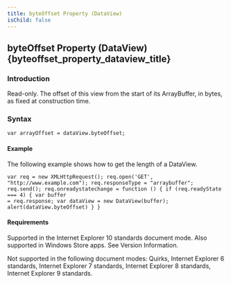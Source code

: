 ```yaml
---
title: byteOffset Property (DataView)
isChild: false
---
```


## byteOffset Property (DataView) {byteoffset_property_dataview_title}

### Introduction 

 Read-only. The offset of this view from the start of its ArrayBuffer, in bytes, as fixed at construction time.

### Syntax 

```
var arrayOffset = dataView.byteOffset;
```

#### Example 

<p xmlns:util="util">
  The following example shows how to get the length of a DataView.
</p>

```
var req = new XMLHttpRequest(); req.open('GET', "http://www.example.com"); req.responseType = "arraybuffer"; req.send(); req.onreadystatechange = function () { if (req.readyState === 4) { var buffer
= req.response; var dataView = new DataView(buffer); alert(dataView.byteOffset) } }
```

#### Requirements 

<div id="requirementsTitleSection" class="section" name="collapseableSection" style="">
  <p xmlns:util="util"></p>
  <p>
    Supported in the Internet Explorer 10 standards document mode. Also supported in Windows Store apps. See Version Information.
  </p>
  <p>
    Not supported in the following document modes: Quirks, Internet Explorer 6 standards, Internet Explorer 7 standards, Internet Explorer 8 standards, Internet Explorer 9 standards.
  </p>
</div>

